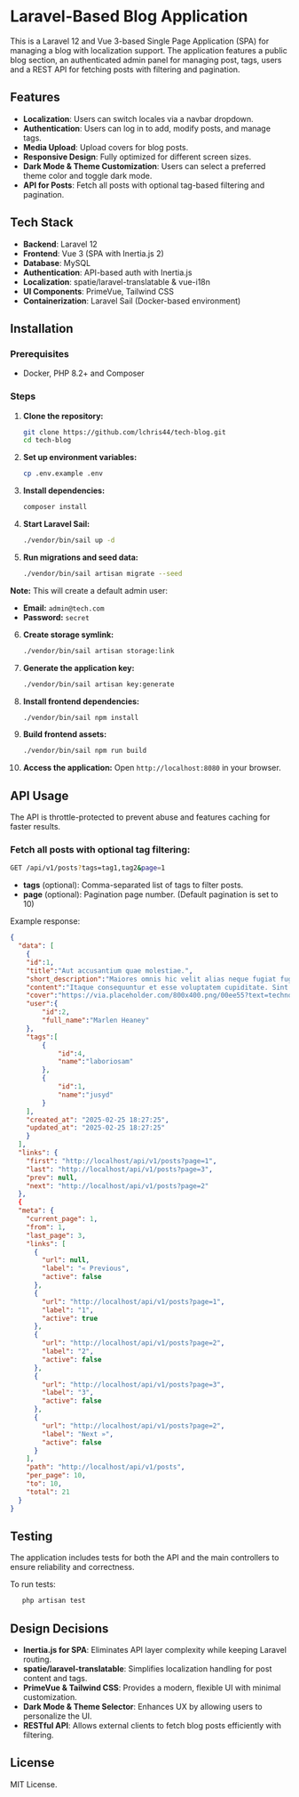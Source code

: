 # Laravel-Based Blog Application

This is a Laravel 12 and Vue 3-based Single Page Application (SPA) for managing a blog with localization support. The application features a public blog section, an authenticated admin panel for managing post, tags, users and a REST API for fetching posts with filtering and pagination.

## Features

- **Localization**: Users can switch locales via a navbar dropdown.
- **Authentication**: Users can log in to add, modify posts, and manage tags.
- **Media Upload**: Upload covers for blog posts.
- **Responsive Design**: Fully optimized for different screen sizes.
- **Dark Mode & Theme Customization**: Users can select a preferred theme color and toggle dark mode.
- **API for Posts**: Fetch all posts with optional tag-based filtering and pagination.

## Tech Stack

- **Backend**: Laravel 12
- **Frontend**: Vue 3 (SPA with Inertia.js 2)
- **Database**: MySQL
- **Authentication**: API-based auth with Inertia.js
- **Localization**: spatie/laravel-translatable & vue-i18n
- **UI Components**: PrimeVue, Tailwind CSS
- **Containerization**: Laravel Sail (Docker-based environment)

## Installation

### Prerequisites
- Docker, PHP 8.2+ and Composer

### Steps

1. **Clone the repository:**
   ```sh
   git clone https://github.com/lchris44/tech-blog.git
   cd tech-blog
   ```

2. **Set up environment variables:**
   ```sh
   cp .env.example .env
   ```

3. **Install dependencies:**
   ```sh
   composer install
   ```  

4. **Start Laravel Sail:**
   ```sh
   ./vendor/bin/sail up -d
   ```

5. **Run migrations and seed data:**
   ```sh
   ./vendor/bin/sail artisan migrate --seed
   ```

**Note:** This will create a default admin user:
- **Email:** `admin@tech.com`
- **Password:** `secret`

6. **Create storage symlink:**
   ```sh
   ./vendor/bin/sail artisan storage:link
   ```

7. **Generate the application key:**
   ```sh
   ./vendor/bin/sail artisan key:generate
   ```

8. **Install frontend dependencies:**
   ```sh
   ./vendor/bin/sail npm install
   ```

9. **Build frontend assets:**
   ```sh
   ./vendor/bin/sail npm run build
   ```

10. **Access the application:**
   Open `http://localhost:8080` in your browser.

## API Usage

The API is throttle-protected to prevent abuse and features caching for faster results.

### Fetch all posts with optional tag filtering:
```sh
GET /api/v1/posts?tags=tag1,tag2&page=1
```
- **tags** (optional): Comma-separated list of tags to filter posts.
- **page** (optional): Pagination page number. (Default pagination is set to 10)

Example response:
```json
{
  "data": [
    {
    "id":1,
    "title":"Aut accusantium quae molestiae.",
    "short_description":"Maiores omnis hic velit alias neque fugiat fugiat. Fuga ea alias quia voluptates eum consequatur rem. Deleniti velit quaerat eos sequi magnam cupiditate qui.",
    "content":"Itaque consequuntur et esse voluptatem cupiditate. Sint suscipit ut dolor eos consectetur et. Animi quibusdam praesentium natus ut dolorem iure.",
    "cover":"https://via.placeholder.com/800x400.png/00ee55?text=technology+nesciunt",
    "user":{
        "id":2,
        "full_name":"Marlen Heaney"
    },
    "tags":[
        {
            "id":4,
            "name":"laboriosam"
        },
        {
            "id":1,
            "name":"jusyd"
        }
    ],
    "created_at": "2025-02-25 18:27:25",
    "updated_at": "2025-02-25 18:27:25"
    }
  ],
  "links": {
    "first": "http://localhost/api/v1/posts?page=1",
    "last": "http://localhost/api/v1/posts?page=3",
    "prev": null,
    "next": "http://localhost/api/v1/posts?page=2"
  },
  {
  "meta": {
    "current_page": 1,
    "from": 1,
    "last_page": 3,
    "links": [
      {
        "url": null,
        "label": "« Previous",
        "active": false
      },
      {
        "url": "http://localhost/api/v1/posts?page=1",
        "label": "1",
        "active": true
      },
      {
        "url": "http://localhost/api/v1/posts?page=2",
        "label": "2",
        "active": false
      },
      {
        "url": "http://localhost/api/v1/posts?page=3",
        "label": "3",
        "active": false
      },
      {
        "url": "http://localhost/api/v1/posts?page=2",
        "label": "Next »",
        "active": false
      }
    ],
    "path": "http://localhost/api/v1/posts",
    "per_page": 10,
    "to": 10,
    "total": 21
  }
}
```

## Testing

The application includes tests for both the API and the main controllers to ensure reliability and correctness.

To run tests:

```sh
   php artisan test
   ```

## Design Decisions

- **Inertia.js for SPA**: Eliminates API layer complexity while keeping Laravel routing.
- **spatie/laravel-translatable**: Simplifies localization handling for post content and tags.
- **PrimeVue & Tailwind CSS**: Provides a modern, flexible UI with minimal customization.
- **Dark Mode & Theme Selector**: Enhances UX by allowing users to personalize the UI.
- **RESTful API**: Allows external clients to fetch blog posts efficiently with filtering.

## License
MIT License.

